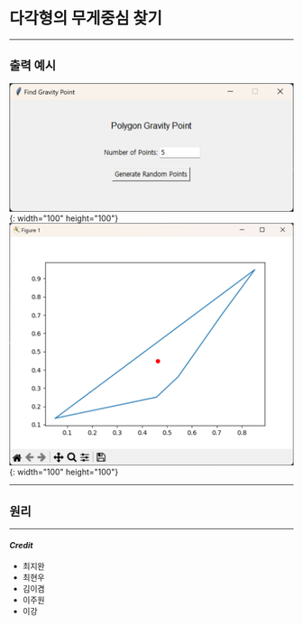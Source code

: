 # 다각형의 무게중심 찾기
- - -
## 출력 예시
![출력예시1](출력예시1.png){: width="100" height="100"}
![출력예시2](출력예시2.png){: width="100" height="100"}
- - -
## 원리

- - -
#### _Credit_
- 최지완
- 최현우
- 김이겸
- 이주원
- 이강
